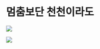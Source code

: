 # 멈춤보단 천천이라도
[![](https://github-readme-stats.vercel.app/api?username=rav23&theme=merko)](https://github.com/anuraghazra/github-readme-stats)
  
<img src="https://avatars2.githubusercontent.com/u/67465462?s=460&u=a489674599ac4b1252c77c73de4e46762127ab65&v=4">

